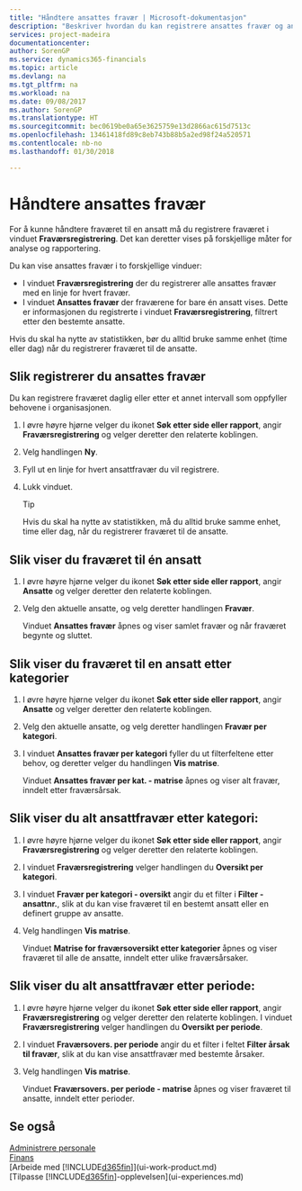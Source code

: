 ```yaml
---
title: "Håndtere ansattes fravær | Microsoft-dokumentasjon"
description: "Beskriver hvordan du kan registrere ansattes fravær og analysere statistikk."
services: project-madeira
documentationcenter: 
author: SorenGP
ms.service: dynamics365-financials
ms.topic: article
ms.devlang: na
ms.tgt_pltfrm: na
ms.workload: na
ms.date: 09/08/2017
ms.author: SorenGP
ms.translationtype: HT
ms.sourcegitcommit: bec0619be0a65e3625759e13d2866ac615d7513c
ms.openlocfilehash: 13461418fd89c8eb743b88b5a2ed98f24a520571
ms.contentlocale: nb-no
ms.lasthandoff: 01/30/2018

---
```

# <a name="manage-employee-absence"></a>Håndtere ansattes fravær
For å kunne håndtere fraværet til en ansatt må du registrere fraværet i vinduet **Fraværsregistrering**. Det kan deretter vises på forskjellige måter for analyse og rapportering.

Du kan vise ansattes fravær i to forskjellige vinduer:

* I vinduet **Fraværsregistrering** der du registrerer alle ansattes fravær med en linje for hvert fravær.
* I vinduet **Ansattes fravær** der fraværene for bare én ansatt vises. Dette er informasjonen du registrerte i vinduet **Fraværsregistrering**, filtrert etter den bestemte ansatte.

Hvis du skal ha nytte av statistikken, bør du alltid bruke samme enhet (time eller dag) når du registrerer fraværet til de ansatte.

## <a name="to-register-employee-absence"></a>Slik registrerer du ansattes fravær
Du kan registrere fraværet daglig eller etter et annet intervall som oppfyller behovene i organisasjonen.

1. I øvre høyre hjørne velger du ikonet **Søk etter side eller rapport**, angir **Fraværsregistrering** og velger deretter den relaterte koblingen.
2. Velg handlingen **Ny**.
3. Fyll ut en linje for hvert ansattfravær du vil registrere.
4. Lukk vinduet.

    > [!Tip]
    > Hvis du skal ha nytte av statistikken, må du alltid bruke samme enhet, time eller dag, når du registrerer fraværet til de ansatte.

## <a name="to-view-an-individual-employees-absence"></a>Slik viser du fraværet til én ansatt
1. I øvre høyre hjørne velger du ikonet **Søk etter side eller rapport**, angir **Ansatte** og velger deretter den relaterte koblingen.
2. Velg den aktuelle ansatte, og velg deretter handlingen **Fravær**.

    Vinduet **Ansattes fravær** åpnes og viser samlet fravær og når fraværet begynte og sluttet.

## <a name="to-view-an-employees-absence-by-categories"></a>Slik viser du fraværet til en ansatt etter kategorier
1. I øvre høyre hjørne velger du ikonet **Søk etter side eller rapport**, angir **Ansatte** og velger deretter den relaterte koblingen.
2. Velg den aktuelle ansatte, og velg deretter handlingen **Fravær per kategori**.
3. I vinduet **Ansattes fravær per kategori** fyller du ut filterfeltene etter behov, og deretter velger du handlingen **Vis matrise**.

    Vinduet **Ansattes fravær per kat. - matrise** åpnes og viser alt fravær, inndelt etter fraværsårsak.

## <a name="to-view-all-employee-absences-by-category"></a>Slik viser du alt ansattfravær etter kategori:
1. I øvre høyre hjørne velger du ikonet **Søk etter side eller rapport**, angir **Fraværsregistrering** og velger deretter den relaterte koblingen.
2. I vinduet **Fraværsregistrering** velger handlingen du **Oversikt per kategori**.
3. I vinduet **Fravær per kategori - oversikt** angir du et filter i **Filter - ansattnr.**, slik at du kan vise fraværet til en bestemt ansatt eller en definert gruppe av ansatte.
4. Velg handlingen **Vis matrise**.

    Vinduet **Matrise for fraværsoversikt etter kategorier** åpnes og viser fraværet til alle de ansatte, inndelt etter ulike fraværsårsaker.

## <a name="to-view-all-employee-absences-by-period"></a>Slik viser du alt ansattfravær etter periode:
1. I øvre høyre hjørne velger du ikonet **Søk etter side eller rapport**, angir **Fraværsregistrering** og velger deretter den relaterte koblingen.
   I vinduet **Fraværsregistrering** velger handlingen du **Oversikt per periode**.
2. I vinduet **Fraværsovers. per periode** angir du et filter i feltet **Filter årsak til fravær**, slik at du kan vise ansattfravær med bestemte årsaker.
3. Velg handlingen **Vis matrise**.

    Vinduet **Fraværsovers. per periode - matrise** åpnes og viser fraværet til ansatte, inndelt etter perioder.

## <a name="see-also"></a>Se også
[Administrere personale](hr-manage-human-resources.md)  
[Finans](finance.md)  
[Arbeide med [!INCLUDE[d365fin](includes/d365fin_md.md)]](ui-work-product.md)  
[Tilpasse [!INCLUDE[d365fin](includes/d365fin_md.md)]-opplevelsen](ui-experiences.md)

